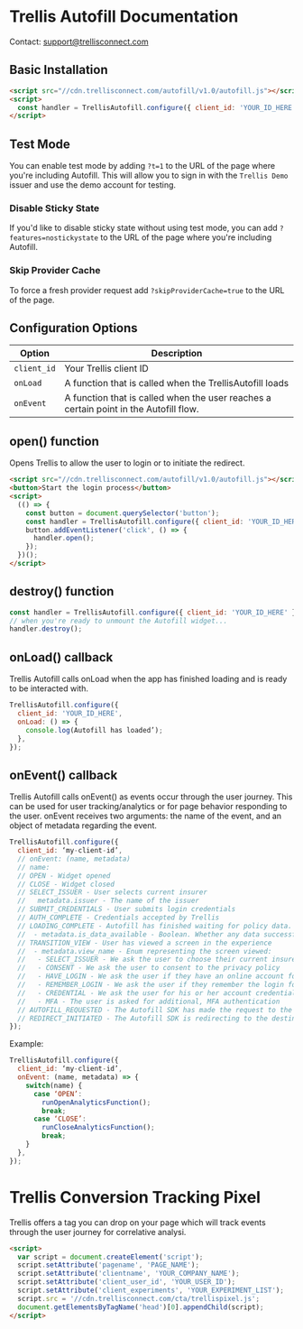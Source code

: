 # Trellis Autofill Documentation

Contact: support@trellisconnect.com

## Basic Installation

```html
<script src="//cdn.trellisconnect.com/autofill/v1.0/autofill.js"></script>
<script>
  const handler = TrellisAutofill.configure({ client_id: 'YOUR_ID_HERE' });
</script>
```

## Test Mode

You can enable test mode by adding `?t=1` to the URL of the page where you're including Autofill. This will allow you to sign in with the `Trellis Demo` issuer and use the demo account for testing.

### Disable Sticky State

If you'd like to disable sticky state without using test mode, you can add `?features=nostickystate` to the URL of the page where you're including Autofill.

### Skip Provider Cache

To force a fresh provider request add `?skipProviderCache=true` to the URL of the page.

## Configuration Options

| Option      | Description                                                                           |
| ----------- | ------------------------------------------------------------------------------------- |
| `client_id` | Your Trellis client ID                                                                |
| `onLoad`    | A function that is called when the TrellisAutofill loads                              |
| `onEvent`   | A function that is called when the user reaches a certain point in the Autofill flow. |

## open() function

Opens Trellis to allow the user to login or to initiate the redirect.

```html
<script src="//cdn.trellisconnect.com/autofill/v1.0/autofill.js"></script>
<button>Start the login process</button>
<script>
  (() => {
    const button = document.querySelector('button');
    const handler = TrellisAutofill.configure({ client_id: 'YOUR_ID_HERE' });
    button.addEventListener('click', () => {
      handler.open();
    });
  })();
</script>
```

## destroy() function

```js
const handler = TrellisAutofill.configure({ client_id: 'YOUR_ID_HERE' });
// when you're ready to unmount the Autofill widget...
handler.destroy();
```

## onLoad() callback

Trellis Autofill calls onLoad when the app has finished loading and is ready to be interacted with.

```javascript
TrellisAutofill.configure({
  client_id: 'YOUR_ID_HERE',
  onLoad: () => {
    console.log(Autofill has loaded’);
  },
});
```

## onEvent() callback

Trellis Autofill calls onEvent() as events occur through the user journey. This can be used for user tracking/analytics or for page behavior responding to the user. onEvent receives two arguments: the name of the event, and an object of metadata regarding the event.

```javascript
TrellisAutofill.configure({
  client_id: ‘my-client-id’,
  // onEvent: (name, metadata)
  // name:
  // OPEN - Widget opened
  // CLOSE - Widget closed
  // SELECT_ISSUER - User selects current insurer
  //   metadata.issuer - The name of the issuer
  // SUBMIT_CREDENTIALS - User submits login credentials
  // AUTH_COMPLETE - Credentials accepted by Trellis
  // LOADING_COMPLETE - Autofill has finished waiting for policy data.
  //  - metadata.is_data_available - Boolean. Whether any data successfully loaded.
  // TRANSITION_VIEW - User has viewed a screen in the experience
  //  - metadata.view_name - Enum representing the screen viewed:
  //   - SELECT_ISSUER - We ask the user to choose their current insurer
  //   - CONSENT - We ask the user to consent to the privacy policy
  //   - HAVE_LOGIN - We ask the user if they have an online account for their insurance
  //   - REMEMBER_LOGIN - We ask the user if they remember the login for their insurance
  //   - CREDENTIAL - We ask the user for his or her account credentials
  //   - MFA - The user is asked for additional, MFA authentication
  // AUTOFILL_REQUESTED - The Autofill SDK has made the request to the Autofill API to the redirect URL for this user.
  // REDIRECT_INITIATED - The Autofill SDK is redirecting to the destination sent by the Autofill API.
});
```

Example:

```js
TrellisAutofill.configure({
  client_id: ‘my-client-id’,
  onEvent: (name, metadata) => {
    switch(name) {
      case ‘OPEN’:
        runOpenAnalyticsFunction();
        break;
      case ‘CLOSE’:
        runCloseAnalyticsFunction();
        break;
    }
  },
});
```

# Trellis Conversion Tracking Pixel

Trellis offers a tag you can drop on your page which will track events through the user journey for correlative analysi.

```html
<script>
  var script = document.createElement('script');
  script.setAttribute('pagename', 'PAGE_NAME');
  script.setAttribute('clientname', 'YOUR_COMPANY_NAME');
  script.setAttribute('client_user_id', 'YOUR_USER_ID');
  script.setAttribute('client_experiments', 'YOUR_EXPERIMENT_LIST');
  script.src = '//cdn.trellisconnect.com/cta/trellispixel.js';
  document.getElementsByTagName('head')[0].appendChild(script);
</script>
```
